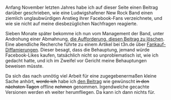 <html><body><p>Anfang November letzten Jahres habe ich auf dieser Seite einen Beitrag darüber geschrieben, wie eine Ludwigshafener New Rock Band einen ziemlich unglaubwürdigen Anstieg ihrer Facebook-Fans verzeichnete, und wie sie nicht auf meine diesbezüglichen Nachfragen reagierte.

Sieben Monate später bekomme ich nun vom Management der Band, unter Androhung einer Abmahnung, <a href="http://pastebin.com/5bCbC3T4">die Aufforderung, diesen Beitrag zu löschen</a>. Eine abendliche Recherche führte zu einem Artikel bei t3n.de über <a href="http://t3n.de/news/fankauf-diffamierungen-vermeidet-438939/">Fankauf-Diffamierungen</a>. Dieser besagt, dass die Behauptung, jemand würde Facebook-Likes kaufen, tatsächlich nicht so unproblematisch ist, wie ich gedacht hatte, und ich im Zweifel vor Gericht meine Behauptungen beweisen müsste.

Da sich das nach unnötig viel Arbeit für eine zugegebenermaßen kleine Sache anhört, <del datetime="2013-06-14T10:00:40+00:00">werde ich</del> habe ich <a href="/?p=xxxx">den Beitrag</a> wie gewünscht <del datetime="2013-06-14T10:00:40+00:00">in den nächsten Tagen</del> offline <del datetime="2013-06-14T10:00:40+00:00">nehmen</del> genommen. Irgendwelche gecachte Versionen werden eh weiter herumfliegen. Da kann ich dann nichts für.</p></body></html>